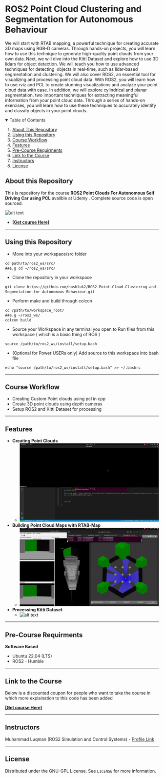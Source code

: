 # ROS2 Point Cloud Clustering and Segmentation for Autonomous Behaviour
We will start with RTAB mapping, a powerful technique for creating accurate 3D maps using RGB-D cameras. Through hands-on projects, you will learn how to use this technique to generate high-quality point clouds from your own data.
Next, we will dive into the Kitti Dataset and explore how to use 3D lidars for object detection. We will teach you how to use advanced techniques for detecting  objects in real-time, such as lidar-based segmentation and clustering.
We will also cover ROS2, an essential tool for visualizing and processing point cloud data. With ROS2, you will learn how to use rviz and PCL to create stunning visualizations and analyze your point cloud data with ease.
In addition, we will explore cylindrical and planar segmentation, two important techniques for extracting meaningful information from your point cloud data. Through a series of hands-on exercises, you will learn how to use these techniques to accurately identify and classify objects in your point clouds.

<details open="open">
  <summary>Table of Contents</summary>
  <ol>
    <li><a href="#About-this-Repository">About This Repository</a></li>
    <li><a href="#Using-this-Repository">Using this Repository</a></li>
    <li><a href="#Course-Workflow">Course Workflow</a></li>
    <li><a href="#Features">Features</a></li>
    <li><a href="#Pre-Course-Requirments">Pre-Course Requirments</a></li>
    <li><a href="#Link-to-the-Course">Link to the Course</a></li>
    <li><a href="#Instructors">Instructors</a></li>
    <li><a href="#License">License</a></li>
  </ol>
</details>

## About this Repository
This is repository for the course **ROS2 Point Clouds For Autonomous Self Driving Car using PCL** availble at Udemy . Complete source code is open sourced.

 ![alt text](https://github.com/noshluk2/ROS2-Point-Cloud-Clustering-and-Segmentation-for-Autonomous-Behaviour/blob/main/image_resources/main_cover.png)
- **[[Get course Here]](https://www.udemy.com/course/ros2-point-clouds-for-autonomous-self-driving-car-using-pcl/?couponCode=PCL_LAUNCH)**
----
## Using this Repository
* Move into your workspace/src folder
 ```
 cd path/to/ros2_ws/src/
##e.g cd ~/ros2_ws/src/
  ```
* Clone the repository in your workspace
```
git clone https://github.com/noshluk2/ROS2-Point-Cloud-Clustering-and-Segmentation-for-Autonomous-Behaviour.git
```

* Perform make and build through colcon
 ```
 cd /path/to/workspace_root/
 ##e.g ~/ros2_ws/
 colcon build
 ```

* Source your Workspace in any terminal you open to Run files from this workspace ( which is a basic thing of ROS )
```
source /path/to/ros2_ws/install/setup.bash
```
- (Optional for Power USERs only) Add source to this workspace into bash file
 ```
echo "source /path/to/ros2_ws/install/setup.bash" >> ~/.bashrc
 ```
----
## Course Workflow
- Creating Custom Point clouds using pcl in cpp
- Create 3D point clouds using depth cameras
- Setup ROS2 and Kitti Dataset for processing


---
## Features
* **Creating Point Clouds**
  -  ![alt text](https://github.com/noshluk2/ROS2-Point-Cloud-Clustering-and-Segmentation-for-Autonomous-Behaviour/blob/main/image_resources/custom.gif)
* **Building Point Cloud Maps with RTAB-Map**
  -  ![alt text](https://github.com/noshluk2/ROS2-Point-Cloud-Clustering-and-Segmentation-for-Autonomous-Behaviour/blob/main/image_resources/rtabmap.gif)
* **Processing Kitti Dataset**
  - ![alt text](https://github.com/noshluk2/ROS2-Point-Cloud-Clustering-and-Segmentation-for-Autonomous-Behaviour/blob/main/image_resources/kitti.gif)



----
## Pre-Course Requirments

**Software Based**
* Ubuntu 22.04 (LTS)
* ROS2 - Humble
---
## Link to the Course
Below is a discounted coupon for people who want to take the course in which more explaination to this code has been added

**[[Get course Here]](https://www.udemy.com/course/ros2-point-clouds-for-autonomous-self-driving-car-using-pcl/?couponCode=PCL_LAUNCH)**

----

## Instructors

Muhammad Luqman (ROS2 Simulation and Control Systems) - [Profile Link](https://www.linkedin.com/in/muhammad-luqman-9b227a11b/)

----
## License

Distributed under the GNU-GPL License. See `LICENSE` for more information.
